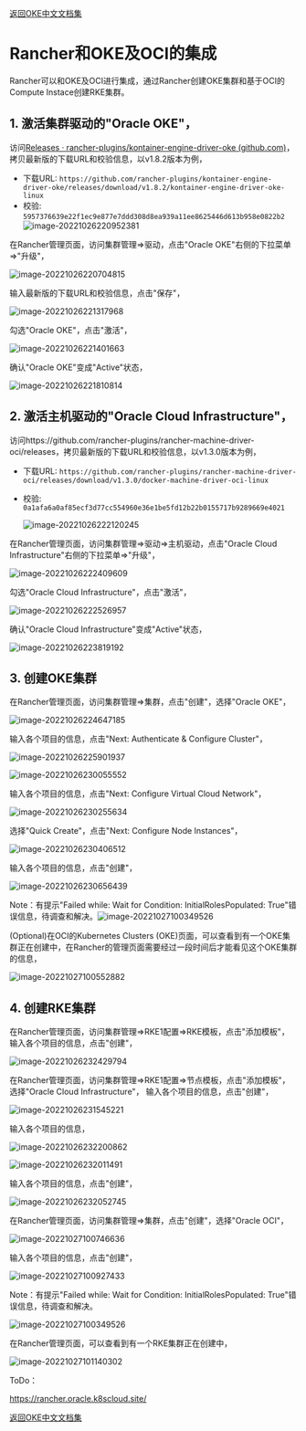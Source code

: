 [返回OKE中文文档集](../README.md)

# Rancher和OKE及OCI的集成

Rancher可以和OKE及OCI进行集成，通过Rancher创建OKE集群和基于OCI的Compute Instace创建RKE集群。

## 1. 激活集群驱动的"Oracle OKE"，

   访问[Releases · rancher-plugins/kontainer-engine-driver-oke (github.com)](https://github.com/rancher-plugins/kontainer-engine-driver-oke/releases/)，拷贝最新版的下载URL和校验信息，以v1.8.2版本为例，

   - 下载URL: `https://github.com/rancher-plugins/kontainer-engine-driver-oke/releases/download/v1.8.2/kontainer-engine-driver-oke-linux`
   - 校验: `5957376639e22f1ec9e877e7ddd308d8ea939a11ee8625446d613b958e0822b2`![image-20221026220952381](images/image-20221026220952381.png)



在Rancher管理页面，访问集群管理=>驱动，点击"Oracle OKE"右侧的下拉菜单=>"升级"，

![image-20221026220704815](images/image-20221026220704815.png)

输入最新版的下载URL和校验信息，点击"保存"，

![image-20221026221317968](images/image-20221026221317968.png)

勾选"Oracle OKE"，点击"激活"，

![image-20221026221401663](images/image-20221026221401663.png)

确认"Oracle OKE"变成"Active"状态，

![image-20221026221810814](images/image-20221026221810814.png)

## 2. 激活主机驱动的"Oracle Cloud Infrastructure"，

   访问https://github.com/rancher-plugins/rancher-machine-driver-oci/releases[](https://github.com/rancher-plugins/kontainer-engine-driver-oke/releases/)，拷贝最新版的下载URL和校验信息，以v1.3.0版本为例，

   - 下载URL: `https://github.com/rancher-plugins/rancher-machine-driver-oci/releases/download/v1.3.0/docker-machine-driver-oci-linux`

   - 校验: `0a1afa6a0af85ecf3d77cc554960e36e1be5fd12b22b0155717b9289669e4021`

     ![image-20221026222120245](images/image-20221026222120245.png)

   在Rancher管理页面，访问集群管理=>驱动=>主机驱动，点击"Oracle Cloud Infrastructure"右侧的下拉菜单=>"升级"，

   ![image-20221026222409609](images/image-20221026222409609.png)

   勾选"Oracle Cloud Infrastructure"，点击"激活"，

   ![image-20221026222526957](images/image-20221026222526957.png)

   确认"Oracle Cloud Infrastructure"变成"Active"状态，

   ![image-20221026223819192](images/image-20221026223819192.png)



## 3. 创建OKE集群

   在Rancher管理页面，访问集群管理=>集群，点击"创建"，选择"Oracle OKE"，

   ![image-20221026224647185](images/image-20221026224647185.png)

   输入各个项目的信息，点击"Next: Authenticate & Configure Cluster"，

   ![image-20221026225901937](images/image-20221026225901937.png)

   ![image-20221026230055552](images/image-20221026230055552.png)

   输入各个项目的信息，点击"Next: Configure Virtual Cloud Network"，

   ![image-20221026230255634](images/image-20221026230255634.png)

   选择"Quick Create"，点击"Next: Configure Node Instances"，

   ![image-20221026230406512](images/image-20221026230406512.png)

   输入各个项目的信息，点击"创建"，

   ![image-20221026230656439](images/image-20221026230656439.png)

   Note：有提示"Failed while: Wait for Condition: InitialRolesPopulated: True"错误信息，待调查和解决。![image-20221027100349526](images/image-20221027100349526.png)

   (Optional)在OCI的Kubernetes Clusters (OKE)页面，可以查看到有一个OKE集群正在创建中，在Rancher的管理页面需要经过一段时间后才能看见这个OKE集群的信息，

   ![image-20221027100552882](images/image-20221027100552882.png)

## 4. 创建RKE集群

   在Rancher管理页面，访问集群管理=>RKE1配置=>RKE模板，点击"添加模板"，
   输入各个项目的信息，点击"创建"，

   ![image-20221026232429794](images/image-20221026232429794.png)

   在Rancher管理页面，访问集群管理=>RKE1配置=>节点模板，点击"添加模板"，选择"Oracle Cloud Infrastructure"，
   输入各个项目的信息，点击"创建"，

   ![image-20221026231545221](images/image-20221026231545221.png)

   输入各个项目的信息，

   ![image-20221026232200862](images/image-20221026232200862.png)

   ![image-20221026232011491](images/image-20221026232011491.png)

   输入各个项目的信息，点击"创建"，

   ![image-20221026232052745](images/image-20221026232052745.png)

   在Rancher管理页面，访问集群管理=>集群，点击"创建"，选择"Oracle OCI"，

   ![image-20221027100746636](images/image-20221027100746636.png)

   输入各个项目的信息，点击"创建"，

   ![image-20221027100927433](images/image-20221027100927433.png)

   Note：有提示"Failed while: Wait for Condition: InitialRolesPopulated: True"错误信息，待调查和解决。

   ![image-20221027100349526](images/image-20221027100349526.png)

   在Rancher管理页面，可以查看到有一个RKE集群正在创建中，

   ![image-20221027101140302](images/image-20221027101140302.png)



ToDo：

https://rancher.oracle.k8scloud.site/



[返回OKE中文文档集](../README.md)